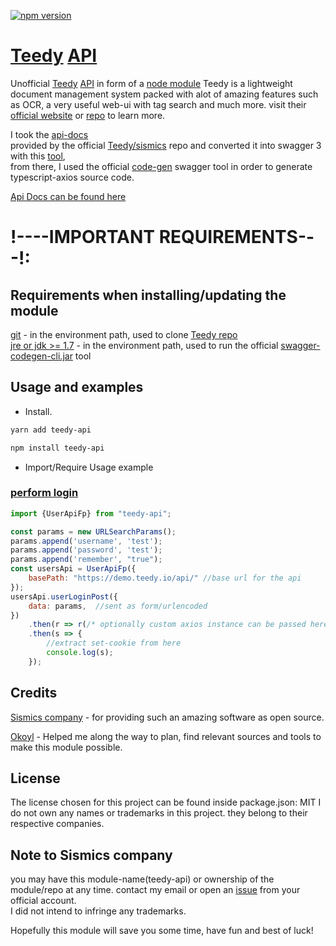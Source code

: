 [![npm version](https://badge.fury.io/js/teedy-api.svg)](https://www.npmjs.com/package/teedy-api)

# [Teedy](https://teedy.io) [API](https://demo.teedy.io/apidoc/)

Unofficial [Teedy](https://teedy.io) [API](https://demo.teedy.io/apidoc/) in form of
a [node module](https://www.npmjs.com/package/teedy-api)
Teedy is a lightweight document management system packed with alot of amazing features such as OCR, a very useful web-ui
with tag search and much more. visit their [official website](https://teedy.io)
or [repo](https://github.com/amanoooo/apidoc-swagger-3) to learn more.

I took
the [api-docs](https://github.com/sismics/docs/tree/master/docs-web/src/main/java/com/sismics/docs/rest/resource)   
provided by the official [Teedy/sismics](https://github.com/sismics/docs) repo and converted it into swagger 3 with
this [tool](https://github.com/amanoooo/apidoc-swagger-3),   
from there, I used the official [code-gen](https://github.com/swagger-api/swagger-codegen) swagger tool in order to
generate typescript-axios source code.

[Api Docs can be found here](https://demo.teedy.io/apidoc/)

# !----IMPORTANT REQUIREMENTS---!:

## Requirements when installing/updating the module

[git](https://git-scm.com/downloads) - in the environment path, used to
clone [Teedy repo](https://github.com/sismics/docs)   
[jre or jdk >= 1.7](https://docs.aws.amazon.com/corretto/latest/corretto-8-ug/downloads-list.html) - in the environment
path, used to run the official [swagger-codegen-cli.jar](https://github.com/amanoooo/apidoc-swagger-3) tool

## Usage and examples

* Install.

```bash
yarn add teedy-api
```

```bash
npm install teedy-api
```

* Import/Require Usage example

### [perform login](https://demo.teedy.io/apidoc/#api-User-PostUserLogin)

```js
import {UserApiFp} from "teedy-api";

const params = new URLSearchParams();
params.append('username', 'test');
params.append('password', 'test');
params.append('remember', "true");
const usersApi = UserApiFp({
    basePath: "https://demo.teedy.io/api/" //base url for the api
});
usersApi.userLoginPost({
    data: params,  //sent as form/urlencoded
})
    .then(r => r(/* optionally custom axios instance can be passed here for cookies etc...*/))
    .then(s => {
        //extract set-cookie from here
        console.log(s);
    });
```

## Credits

[Sismics company](https://github.com/sismics) - for providing such an amazing software as open source.

[Okoyl](https://github.com/Okoyl) - Helped me along the way to plan, find relevant sources and tools to make this module
possible.

## License

The license chosen for this project can be found inside package.json: MIT I do not own any names or trademarks in this
project. they belong to their respective companies.

## Note to Sismics company

you may have this module-name(teedy-api) or ownership of the module/repo at any time.
contact my email or open an [issue](https://github.com/vasilevich/teedy-api/issues) from your official account.    
I did not intend to infringe any trademarks.

Hopefully this module will save you some time, have fun and best of luck!
